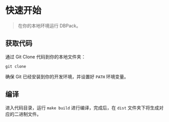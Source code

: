# 快速开始

> 在你的本地环境运行 DBPack。

## 获取代码

通过 Git Clone 代码到你的本地文件夹：

```
git clone 
```

确保 Git 已经安装到你的开发环境，并设置好 `PATH` 环境变量。

## 编译

进入代码目录，运行 `make build` 进行编译，完成后，在 `dist` 文件夹下将生成对应的二进制文件。

